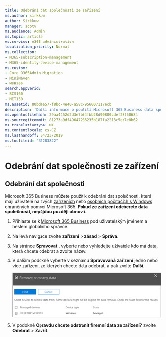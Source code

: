 ```yaml
---
title: Odebrání dat společnosti ze zařízení
ms.author: sirkkuw
author: Sirkkuw
manager: scotv
ms.audience: Admin
ms.topic: article
ms.service: o365-administration
localization_priority: Normal
ms.collection:
- M365-subscription-management
- M365-identity-device-management
ms.custom:
- Core_O365Admin_Migration
- MiniMaven
- MSB365
search.appverid:
- BCS160
- MET150
ms.assetid: 80bdae57-f8bc-4e40-a58c-956007117ecb
description: 'Další informace o použití Microsoft 365 Business data společnosti odebrat ze zařízení uživatelů nebo počítačů se systémem Windows. '
ms.openlocfilehash: 29aa4452d2d3e7b54fbb28d90880cdef28f50684
ms.sourcegitcommit: 81273a9df49647286235b187fa2213c5ec7e8b62
ms.translationtype: MT
ms.contentlocale: cs-CZ
ms.lasthandoff: 04/23/2019
ms.locfileid: "32283822"
---
```

# <a name="remove-company-data-from-devices"></a>Odebrání dat společnosti ze zařízení

## <a name="remove-company-data"></a>Odebrání dat společnosti

Microsoft 365 Business můžete použít k odebrání dat společnosti, která mají uživatelé na svých [zařízeních](app-protection-settings-for-android-and-ios.md) nebo [osobních počítačích s Windows](protection-settings-for-windows-10-devices.md) chráněných pomocí Microsoft 365. **Pokud ze zařízení odeberete data společnosti, nepůjdou později obnovit.** 
  
1. Přihlaste se k [Microsoft 365 Business](https://portal.office.com) pod uživatelským jménem a heslem globálního správce. 
    
2. Na levá navigace zvolte **zařízení** \> **zásad** \> **Správa**.
  
3. Na stránce **Spravovat** , vyberte nebo vyhledejte uživatele kdo má data, která chcete odebrat a zvolte název. 
    
4. V dalším podokně vyberte v seznamu **Spravovaná zařízení** jedno nebo více zařízení, ze kterých chcete data odebrat, a pak zvolte **Další**. 
    
    ![On the remove comapany data pane, select the device from which you want to remove the data.](media/f3725ff9-ebdb-4c13-9523-b2df362640cf.png)
  
5. V podokně **Opravdu chcete odstranit firemní data ze zařízení?** zvolte **Odebrat** \> **Zavřít**.
    


